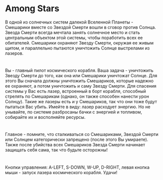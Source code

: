 # Among Stars
В одной из солнечных систем далекой Вселенной Планеты - Смешарики вместе со Звездой Смерти вошли в сговор против Солнца. Звезда Смерти всегда мечтала занять солнечное место и стать центральным объектом этой системы, чтобы поработить всех ее обитателей. Смешарики охраняют Звезду Смерти, окружая ее живым щитом, и параллельно пытаются уничтожить Солнце выстрелами из лазеров. 
#
Вы - главный пилот космического корабля. Ваша задача - уничтожить Звезду Смерти до того, как она или Смешарики уничтожат Солнце. Для этого Вы сначала должны уничтожить Смешариков, которые надежно ее охраняют, а потом уничтожить и саму Звезду Смерти. Для спасения системы у Вас есть лазер, встроенный в борт корабля, способный стрелять по Смешарикам (однако, он также способен нанести урон Солнцу). Такие же лазеры есть и у Смешариков, так что они тоже будут пытаться Вас убить. Имейте в виду: лазер расходует энергию. Но не унывайте, по системе разбросаны бачки с энергией и топливом, собирайте их и восполняйте ресурсы.
#
Главное - помните, что сталкиваться со Смешариками, Звездой Смерти или Солнцем категорически запрещено (после этого Вы умираете). Также после убийства всех Смешариков Звезда Смерти начинает защищать себя сама, так что будьте осторожны!
#
Кнопки управления: A-LEFT, S-DOWN, W-UP, D-RIGHT, левая кнопка мыши - запуск лазера космического корабля.
Удачи!
